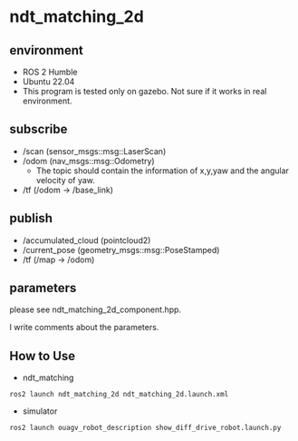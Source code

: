 # ndt_matching_2d
## environment
- ROS 2 Humble 
- Ubuntu 22.04
- This program is tested only on gazebo. Not sure if it works in real environment.

## subscribe
- /scan (sensor_msgs::msg::LaserScan)
- /odom (nav_msgs::msg::Odometry)
  - The topic should contain the information of x,y,yaw and the angular velocity of yaw. 
- /tf (/odom -> /base_link)

## publish
- /accumulated_cloud (pointcloud2)
- /current_pose (geometry_msgs::msg::PoseStamped)
- /tf (/map -> /odom)

## parameters
please see ndt_matching_2d_component.hpp.

I write comments about the parameters.

## How to Use
- ndt_matching
```
ros2 launch ndt_matching_2d ndt_matching_2d.launch.xml
```

- simulator
```
ros2 launch ouagv_robot_description show_diff_drive_robot.launch.py
```
